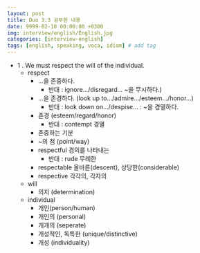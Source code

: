 ```yaml
---
layout: post
title: Duo 3.3 공부한 내용
date: 9999-02-10 00:00:00 +0300
img: interview/english/English.jpg
categories: [interview-english] 
tags: [english, speaking, voca, idiom] # add tag
---
```


+ 1 . We must respect the will of the individual.
    + respect
        + ...을 존중하다. 
            + 반대 : ignore.../disregard... ~을 무시하다.)
        + ...을 존경하다. (look up to.../admire.../esteem.../honor...)
            + 반대 : look down on.../despise... : ~을 경멸하다.
        + 존경 (esteem/regard/honor)
            + 반대 : contempt 경멸
        + 존중하는 기분
        + ~의 점 (point/way)
        + respectful 경의를 나타내는
            + 반대 : rude 무례한
        + respectable 올바른(descent), 상당한(considerable)
        + respective 각각의, 각자의
    + will
        + 의지 (determination)
    + individual 
        + 개인(person/human)
        + 개인의 (personal)
        + 개개의 (seperate)
        + 개성적인, 독특한 (unique/distinctive)
        + 개성 (individuality) 
        

